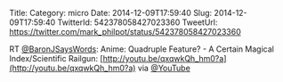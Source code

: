 Title: 
Category: micro
Date: 2014-12-09T17:59:40
Slug: 2014-12-09T17:59:40
TwitterId: 542378058427023360
TweetUrl: https://twitter.com/mark_philpot/status/542378058427023360

RT [@BaronJSaysWords](https://twitter.com/BaronJSaysWords): Anime: Quadruple Feature? - A Certain Magical Index/Scientific Railgun: [http://youtu.be/qxqwkQh_hm0?a](http://youtu.be/qxqwkQh_hm0?a) via [@YouTube](https://twitter.com/YouTube)
